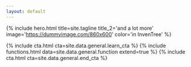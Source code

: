 ```yaml
---
layout: default
---
```


{% include hero.html title=site.tagline title_2='and a lot more' image='https://dummyimage.com/860x600' color='in InvenTree' %}

{% include cta.html cta=site.data.general.learn_cta %}
{% include functions.html data=site.data.general.function extend=true %}
{% include cta.html cta=site.data.general.end_cta %}
